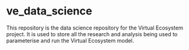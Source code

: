 # ve_data_science
This repository is the data science repository for the Virtual Ecosystem project. It is used to store all the research and analysis being used to parameterise and run the Virtual Ecosystem model.
